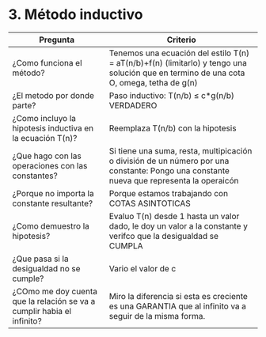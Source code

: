 # 3. Método inductivo

| Pregunta | Criterio |
| --- | --- |
| ¿Como funciona el método? | Tenemos una ecuación del estilo T(n) = aT(n/b)+f(n) (limitarlo) y tengo una solución que en termino de una cota O, omega, tetha de g(n) |
| ¿El metodo por donde parte? | Paso inductivo: T(n/b) ≤ c*g(n/b) VERDADERO |
| ¿Como incluyo la hipotesis inductiva en la ecuación T(n)? | Reemplaza T(n/b) con la hipotesis |
| ¿Que hago con las operaciones con las constantes? | Si tiene una suma, resta, multipicación o división de un número por una constante: Pongo una constante nueva que representa la operaicón |
| ¿Porque no importa la constante resultante? | Porque estamos trabajando con COTAS ASINTOTICAS |
| ¿Como demuestro la hipotesis? | Evaluo T(n) desde 1 hasta un valor dado, le doy un valor a la constante y verifco que la desigualdad se CUMPLA |
| ¿Que pasa si la desigualdad no se cumple? | Vario el valor de c |
| ¿COmo me doy cuenta que la relación se va a cumplir habia el infinito? | Miro la diferencia si esta es creciente es una GARANTIA que al infinito va a seguir de la misma forma. |